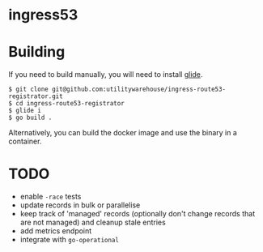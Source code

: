 # ingress53

# Building

If you need to build manually, you will need to install [glide](https://glide.sh/).

```
$ git clone git@github.com:utilitywarehouse/ingress-route53-registrator.git
$ cd ingress-route53-registrator
$ glide i
$ go build .
```

Alternatively, you can build the docker image and use the binary in a container.

# TODO
- enable `-race` tests
- update records in bulk or parallelise
- keep track of 'managed' records (optionally don't change records that are not managed) and cleanup stale entries
- add metrics endpoint
- integrate with `go-operational`
